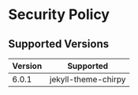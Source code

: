 # Security Policy

## Supported Versions

| Version | Supported          |
| ------- | ------------------ |
| 6.0.1   | jekyll-theme-chirpy |

